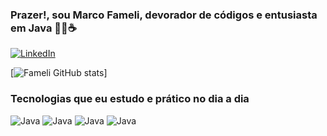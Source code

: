 ### Prazer!, sou Marco Fameli, devorador de códigos e entusiasta em Java 👩‍💻☕

[![LinkedIn](https://img.shields.io/badge/LinkedIn-0077B5?style=for-the-badge&logo=linkedin&logoColor=white)](https://www.linkedin.com/in/marco-almeida-fameli-49a823236/)

[![Fameli GitHub stats](https://github-readme-stats.vercel.app/api?username=marcofameli&theme=vue-dark)]

### Tecnologias que eu estudo e prático no dia a dia

<div style = "display: inline-block;">
<img center="align" alt="Java" src="https://img.shields.io/badge/Java-ED8B00?style=for-the-badge&logo=openjdk&logoColor=white" />
</div>
<div style = "display: inline-block;">
<img alt="Java" src="https://img.shields.io/badge/TypeScript-007ACC?style=for-the-badge&logo=typescript&logoColor=white" />
</div>
<div style = "display: inline-block">
<img alt="Java" src="https://img.shields.io/badge/.NET-5C2D91?style=for-the-badge&logo=.net&logoColor=white" />
</div>
<div style = "display: inline-block">
<img alt="Java" src="https://img.shields.io/badge/Node.js-43853D?style=for-the-badge&logo=node.js&logoColor=white" />
</div>
